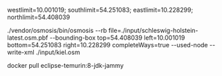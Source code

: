 westlimit=10.001019; southlimit=54.251083; eastlimit=10.228299; northlimit=54.408039

./vendor/osmosis/bin/osmosis --rb file=./input/schleswig-holstein-latest.osm.pbf --bounding-box top=54.408039 left=10.001019 bottom=54.251083 right=10.228299 completeWays=true --used-node --write-xml ./input/kiel.osm

docker pull eclipse-temurin:8-jdk-jammy

